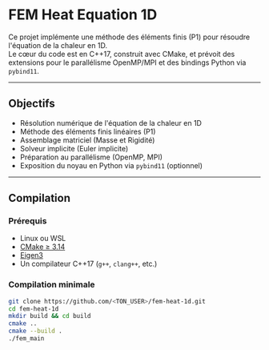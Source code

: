 # FEM Heat Equation 1D

Ce projet implémente une méthode des éléments finis (P1) pour résoudre l'équation de la chaleur en 1D.  
Le cœur du code est en C++17, construit avec CMake, et prévoit des extensions pour le parallélisme OpenMP/MPI et des bindings Python via `pybind11`.

---

## Objectifs

- Résolution numérique de l'équation de la chaleur en 1D
- Méthode des éléments finis linéaires (P1)
- Assemblage matriciel (Masse et Rigidité)
- Solveur implicite (Euler implicite)
- Préparation au parallélisme (OpenMP, MPI)
- Exposition du noyau en Python via `pybind11` (optionnel)

---

## Compilation

### Prérequis

- Linux ou WSL
- [CMake ≥ 3.14](https://cmake.org/)
- [Eigen3](https://eigen.tuxfamily.org)
- Un compilateur C++17 (`g++`, `clang++`, etc.)

### Compilation minimale

```bash
git clone https://github.com/<TON_USER>/fem-heat-1d.git
cd fem-heat-1d
mkdir build && cd build
cmake ..
cmake --build .
./fem_main

